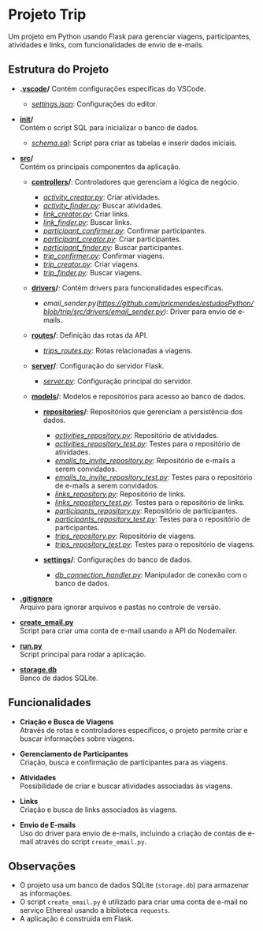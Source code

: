# Projeto Trip

Um projeto em Python usando Flask para gerenciar viagens, participantes, atividades e links, com funcionalidades de envio de e-mails.

## Estrutura do Projeto

- **.[vscode](https://github.com/pricmendes/estudosPython/tree/trip/.vscode)/**
  Contém configurações específicas do VSCode.  
  - *[settings.json](https://github.com/pricmendes/estudosPython/blob/trip/.vscode/settings.json)*: Configurações do editor.

- **[init](https://github.com/pricmendes/estudosPython/tree/trip/init)/**  
  Contém o script SQL para inicializar o banco de dados.  
  - *[schema.sql](https://github.com/pricmendes/estudosPython/blob/trip/init/schema.sql)*: Script para criar as tabelas e inserir dados iniciais.

- **[src](https://github.com/pricmendes/estudosPython/tree/trip/src)/**  
  Contém os principais componentes da aplicação.  
  - **[controllers](https://github.com/pricmendes/estudosPython/tree/trip/src/controllers)/**: Controladores que gerenciam a lógica de negócio.  
    - *[activity_creator.py](https://github.com/pricmendes/estudosPython/blob/trip/src/controllers/activity_creator.py)*: Criar atividades.  
    - *[activity_finder.py](https://github.com/pricmendes/estudosPython/blob/trip/src/controllers/activity_finder.py)*: Buscar atividades.  
    - *[link_creator.py](https://github.com/pricmendes/estudosPython/blob/trip/src/controllers/link_creator.py)*: Criar links.  
    - *[link_finder.py](https://github.com/pricmendes/estudosPython/blob/trip/src/controllers/link_finder.py)*: Buscar links.  
    - *[participant_confirmer.py](https://github.com/pricmendes/estudosPython/blob/trip/src/controllers/participant_confirmer.py)*: Confirmar participantes.  
    - *[participant_creator.py](https://github.com/pricmendes/estudosPython/blob/trip/src/controllers/participant_creator.py)*: Criar participantes.  
    - *[participant_finder.py](https://github.com/pricmendes/estudosPython/blob/trip/src/controllers/participant_finder.py)*: Buscar participantes.  
    - *[trip_confirmer.py](https://github.com/pricmendes/estudosPython/blob/trip/src/controllers/trip_confirmer.py)*: Confirmar viagens.  
    - *[trip_creator.py](https://github.com/pricmendes/estudosPython/blob/trip/src/controllers/trip_creator.py)*: Criar viagens.  
    - *[trip_finder.py](https://github.com/pricmendes/estudosPython/blob/trip/src/controllers/trip_finder.py)*: Buscar viagens.

  - **[drivers](https://github.com/pricmendes/estudosPython/tree/trip/src/drivers)/**: Contém drivers para funcionalidades específicas.  
    - *email_sender.py(https://github.com/pricmendes/estudosPython/blob/trip/src/drivers/email_sender.py)*: Driver para envio de e-mails.

  - **[routes](https://github.com/pricmendes/estudosPython/tree/trip/src/main/routes)/**: Definição das rotas da API.  
    - *[trips_routes.py](https://github.com/pricmendes/estudosPython/blob/trip/src/main/routes/trips_routes.py)*: Rotas relacionadas a viagens.

  - **[server](https://github.com/pricmendes/estudosPython/tree/trip/src/main/server)/**: Configuração do servidor Flask.  
    - *[server.py](https://github.com/pricmendes/estudosPython/blob/trip/src/main/server/server.py)*: Configuração principal do servidor.

  - **[models](https://github.com/pricmendes/estudosPython/tree/trip/src/models)/**: Modelos e repositórios para acesso ao banco de dados.  
    - **[repositories](https://github.com/pricmendes/estudosPython/tree/trip/src/models/repositories)/**: Repositórios que gerenciam a persistência dos dados.  
      - *[activities_repository.py](https://github.com/pricmendes/estudosPython/blob/trip/src/models/repositories/activities_repository.py)*: Repositório de atividades.  
      - *[activities_repository_test.py](https://github.com/pricmendes/estudosPython/blob/trip/src/models/repositories/activities_repository_test.py)*: Testes para o repositório de atividades.  
      - *[emails_to_invite_repository.py](https://github.com/pricmendes/estudosPython/blob/trip/src/models/repositories/emails_to_invite_repository.py)*: Repositório de e-mails a serem convidados.  
      - *[emails_to_invite_repository_test.py](https://github.com/pricmendes/estudosPython/blob/trip/src/models/repositories/emails_to_invite_repository_test.py)*: Testes para o repositório de e-mails a serem convidados.  
      - *[links_repository.py](https://github.com/pricmendes/estudosPython/blob/trip/src/models/repositories/links_repository.py)*: Repositório de links.  
      - *[links_repository_test.py](https://github.com/pricmendes/estudosPython/blob/trip/src/models/repositories/links_repository_test.py)*: Testes para o repositório de links.  
      - *[participants_repository.py](https://github.com/pricmendes/estudosPython/blob/trip/src/models/repositories/participants_repository.py)*: Repositório de participantes.  
      - *[participants_repository_test.py](https://github.com/pricmendes/estudosPython/blob/trip/src/models/repositories/participants_repository_test.py)*: Testes para o repositório de participantes.  
      - *[trips_repository.py](https://github.com/pricmendes/estudosPython/blob/trip/src/models/repositories/trips_repository.py)*: Repositório de viagens.  
      - *[trips_repository_test.py](https://github.com/pricmendes/estudosPython/blob/trip/src/models/repositories/trips_repository_test.py)*: Testes para o repositório de viagens.
      
    - **[settings](https://github.com/pricmendes/estudosPython/tree/trip/src/models/settings)/**: Configurações do banco de dados.  
      - *[db_connection_handler.py](https://github.com/pricmendes/estudosPython/blob/trip/src/models/settings/db_connection_handler.py)*: Manipulador de conexão com o banco de dados.

- **[.gitignore](https://github.com/pricmendes/estudosPython/blob/trip/.gitignore)**  
  Arquivo para ignorar arquivos e pastas no controle de versão.

- **[create_email.py](https://github.com/pricmendes/estudosPython/blob/trip/create_email.py)**  
  Script para criar uma conta de e-mail usando a API do Nodemailer.

- **[run.py](https://github.com/pricmendes/estudosPython/blob/trip/run.py)**  
  Script principal para rodar a aplicação.

- **[storage.db](https://github.com/pricmendes/estudosPython/blob/trip/storage.db)**  
  Banco de dados SQLite.

## Funcionalidades

- **Criação e Busca de Viagens**  
  Através de rotas e controladores específicos, o projeto permite criar e buscar informações sobre viagens.

- **Gerenciamento de Participantes**  
  Criação, busca e confirmação de participantes para as viagens.

- **Atividades**  
  Possibilidade de criar e buscar atividades associadas às viagens.

- **Links**  
  Criação e busca de links associados às viagens.

- **Envio de E-mails**  
  Uso do driver para envio de e-mails, incluindo a criação de contas de e-mail através do script `create_email.py`.

## Observações

- O projeto usa um banco de dados SQLite (`storage.db`) para armazenar as informações.
- O script `create_email.py` é utilizado para criar uma conta de e-mail no serviço Ethereal usando a biblioteca `requests`.
- A aplicação é construída em Flask.
